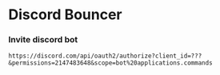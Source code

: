 # Discord Bouncer

### Invite discord bot
```
https://discord.com/api/oauth2/authorize?client_id=???&permissions=2147483648&scope=bot%20applications.commands
```
